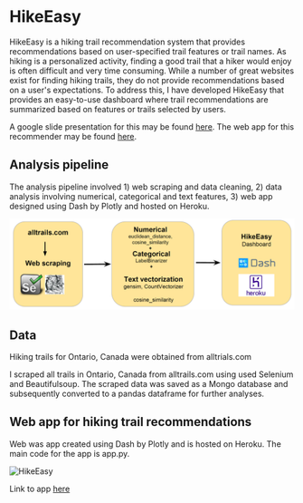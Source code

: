 # HikeEasy

HikeEasy is a hiking trail recommendation system that provides recommendations based on user-specified trail features or trail names. As hiking is a personalized activity, finding a good trail that a hiker would enjoy is often difficult and very time consuming. While a number of great websites exist for finding hiking trails, they do not provide recommendations based on a user's expectations. To address this, I have developed HikeEasy that provides an easy-to-use dashboard where trail recommendations are summarized based on features or trails selected by users.

A google slide presentation for this may be found [here](https://bit.ly/2RSYrmv).
The web app for this recommender may be found [here](https://hike-easy.herokuapp.com/).

## Analysis pipeline
The analysis pipeline involved 1) web scraping and data cleaning, 2) data analysis involving numerical, categorical and text features, 3) web app designed using Dash by Plotly and hosted on Heroku.

![analysis_pipeline](./img/analysis_pipeline.PNG)

## Data

Hiking trails for Ontario, Canada were obtained from alltrials.com

I scraped all trails in Ontario, Canada from alltrails.com using used Selenium and Beautifulsoup. The scraped data was saved as a Mongo database and subsequently converted to a pandas dataframe for further analyses.

## Web app for hiking trail recommendations

Web was app created using Dash by Plotly and is hosted on Heroku. The main code for the app is app.py.

![HikeEasy](./img/hike_easy.gif)

Link to app [here](https://hike-easy.herokuapp.com/)
